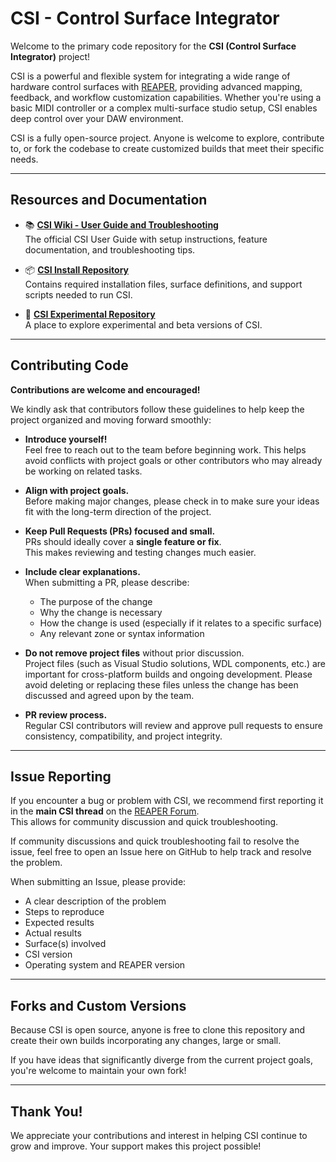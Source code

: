 # CSI - Control Surface Integrator

Welcome to the primary code repository for the **CSI (Control Surface Integrator)** project!

CSI is a powerful and flexible system for integrating a wide range of hardware control surfaces with [REAPER](https://www.reaper.fm/), providing advanced mapping, feedback, and workflow customization capabilities. Whether you're using a basic MIDI controller or a complex multi-surface studio setup, CSI enables deep control over your DAW environment.

CSI is a fully open-source project. Anyone is welcome to explore, contribute to, or fork the codebase to create customized builds that meet their specific needs.

---

## Resources and Documentation

- 📚 **[CSI Wiki - User Guide and Troubleshooting](https://github.com/FunkybotsEvilTwin/CSIUserGuide/wiki)**  
  The official CSI User Guide with setup instructions, feature documentation, and troubleshooting tips.

- 📦 **[CSI Install Repository](https://github.com/FunkybotsEvilTwin/CSI_Install)**  
  Contains required installation files, surface definitions, and support scripts needed to run CSI.

- 🧪 **[CSI Experimental Repository](https://github.com/FunkybotsEvilTwin/CSI_Install)**  
  A place to explore experimental and beta versions of CSI.

---

## Contributing Code

**Contributions are welcome and encouraged!**

We kindly ask that contributors follow these guidelines to help keep the project organized and moving forward smoothly:

- **Introduce yourself!**  
  Feel free to reach out to the team before beginning work. This helps avoid conflicts with project goals or other contributors who may already be working on related tasks.

- **Align with project goals.**  
  Before making major changes, please check in to make sure your ideas fit with the long-term direction of the project.

- **Keep Pull Requests (PRs) focused and small.**  
  PRs should ideally cover a **single feature or fix**.  
  This makes reviewing and testing changes much easier.

- **Include clear explanations.**  
  When submitting a PR, please describe:
  - The purpose of the change
  - Why the change is necessary
  - How the change is used (especially if it relates to a specific surface)
  - Any relevant zone or syntax information

- **Do not remove project files** without prior discussion.  
  Project files (such as Visual Studio solutions, WDL components, etc.) are important for cross-platform builds and ongoing development. Please avoid deleting or replacing these files unless the change has been discussed and agreed upon by the team.

- **PR review process.**  
  Regular CSI contributors will review and approve pull requests to ensure consistency, compatibility, and project integrity.

---

## Issue Reporting

If you encounter a bug or problem with CSI, we recommend first reporting it in the **main CSI thread** on the [REAPER Forum](https://forum.cockos.com/showthread.php?t=183143).  
This allows for community discussion and quick troubleshooting.

If community discussions and quick troubleshooting fail to resolve the issue, feel free to open an Issue here on GitHub to help track and resolve the problem.

When submitting an Issue, please provide:
- A clear description of the problem
- Steps to reproduce
- Expected results
- Actual results
- Surface(s) involved
- CSI version
- Operating system and REAPER version

---

## Forks and Custom Versions

Because CSI is open source, anyone is free to clone this repository and create their own builds incorporating any changes, large or small.  

If you have ideas that significantly diverge from the current project goals, you're welcome to maintain your own fork!

---

## Thank You!

We appreciate your contributions and interest in helping CSI continue to grow and improve. Your support makes this project possible!
